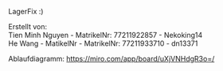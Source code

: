 LagerFix :) <br>

Erstellt von: <br>
Tien Minh Nguyen - MatrikelNr: 77211922857 - Nekoking14<br>
He Wang - MatikelNr - MatrikelNr: 77211933710 - dn13371<br>

Ablaufdiagramm: https://miro.com/app/board/uXjVNHdgR3o=/ <br>


